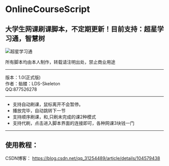 # OnlineCourseScript
## 大学生网课刷课脚本，不定期更新！目前支持：超星学习通，智慧树

![超星学习通](http://7.pic.pc6.com/thumb/n3319gx2a5l21aqgn28/16f5d80345e7f099_160_160.png)

所有脚本均由本人制作，转载请注明出处，禁止商业用途
****
版本：1.0(正式版)   
作者：骷髅：LDS-Skeleton   
QQ:877526278   
****

* 支持自动刷课，鼠标离开不会暂停。
* 播放完毕，自动跳转下一节
* 支持顺序刷课，和,只刷未完成的课2种模式
* 支持代刷，点击进入脚本界面的连接即可，各种网课3块钱一门

****
## 使用教程：
CSDN博客：
 https://blog.csdn.net/qq_31254489/article/details/104579438

